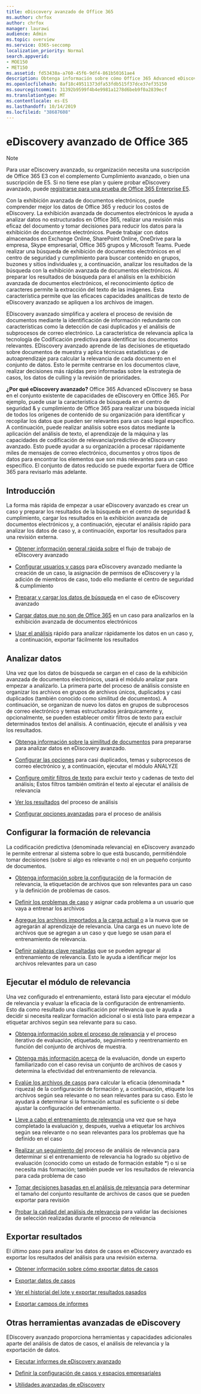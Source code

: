 ```yaml
---
title: eDiscovery avanzado de Office 365
ms.author: chrfox
author: chrfox
manager: laurawi
audience: Admin
ms.topic: overview
ms.service: O365-seccomp
localization_priority: Normal
search.appverid:
- MOE150
- MET150
ms.assetid: fd53438a-a760-45f6-9df4-861b50161ae4
description: Obtenga información sobre cómo Office 365 Advanced eDiscovery puede ayudarle a analizar datos dentro de Office 365, a racionalizar las revisiones de documentos y a tomar decisiones para la exhibición de documentos electrónicos eficaz.
ms.openlocfilehash: 8af18c49511373dfa53fdb515f37dce37ef35150
ms.sourcegitcommit: 31392b9599f4b4e9981a1278d6beb9f0a2839ecf
ms.translationtype: MT
ms.contentlocale: es-ES
ms.lasthandoff: 10/14/2019
ms.locfileid: "38687608"
---
```

# <a name="office-365-advanced-ediscovery"></a>eDiscovery avanzado de Office 365

> [!NOTE]
> Para usar eDiscovery avanzado, su organización necesita una suscripción de Office 365 E3 con el complemento Cumplimiento avanzado, o bien una suscripción de E5. Si no tiene ese plan y quiere probar eDiscovery avanzado, puede [registrarse para una prueba de Office 365 Enterprise E5](https://go.microsoft.com/fwlink/p/?LinkID=698279). 
  
Con la exhibición avanzada de documentos electrónicos, puede comprender mejor los datos de Office 365 y reducir los costos de eDiscovery. La exhibición avanzada de documentos electrónicos le ayuda a analizar datos no estructurados en Office 365, realizar una revisión más eficaz del documento y tomar decisiones para reducir los datos para la exhibición de documentos electrónicos. Puede trabajar con datos almacenados en Exchange Online, SharePoint Online, OneDrive para la empresa, Skype empresarial, Office 365 grupos y Microsoft Teams. Puede realizar una búsqueda de exhibición de documentos electrónicos en el centro de seguridad y cumplimiento para buscar contenido en grupos, buzones y sitios individuales y, a continuación, analizar los resultados de la búsqueda con la exhibición avanzada de documentos electrónicos. Al preparar los resultados de búsqueda para el análisis en la exhibición avanzada de documentos electrónicos, el reconocimiento óptico de caracteres permite la extracción del texto de las imágenes. Esta característica permite que las eficaces capacidades analíticas de texto de eDiscovery avanzado se apliquen a los archivos de imagen.
  
EDiscovery avanzado simplifica y acelera el proceso de revisión de documentos mediante la identificación de información redundante con características como la detección de casi duplicados y el análisis de subprocesos de correo electrónico. La característica de relevancia aplica la tecnología de Codificación predictiva para identificar los documentos relevantes. EDiscovery avanzado aprende de las decisiones de etiquetado sobre documentos de muestra y aplica técnicas estadísticas y de autoaprendizaje para calcular la relevancia de cada documento en el conjunto de datos. Esto le permite centrarse en los documentos clave, realizar decisiones más rápidas pero informadas sobre la estrategia de casos, los datos de culling y la revisión de prioridades.
  
 **¿Por qué eDiscovery avanzado?** Office 365 Advanced eDiscovery se basa en el conjunto existente de capacidades de eDiscovery en Office 365. Por ejemplo, puede usar la característica de búsqueda en el centro de seguridad &amp; y cumplimiento de Office 365 para realizar una búsqueda inicial de todos los orígenes de contenido de su organización para identificar y recopilar los datos que pueden ser relevantes para un caso legal específico. A continuación, puede realizar análisis sobre esos datos mediante la aplicación del análisis de texto, el aprendizaje de la máquina y las capacidades de codificación de relevancia/predictivo de eDiscovery avanzado. Esto puede ayudar a su organización a procesar rápidamente miles de mensajes de correo electrónico, documentos y otros tipos de datos para encontrar los elementos que son más relevantes para un caso específico. El conjunto de datos reducido se puede exportar fuera de Office 365 para revisarlo más adelante. 
  
## <a name="get-started"></a>Introducción

La forma más rápida de empezar a usar eDiscovery avanzado es crear un caso y preparar los resultados de la búsqueda en el centro de seguridad & cumplimiento, cargar los resultados en la exhibición avanzada de documentos electrónicos y, a continuación, ejecutar el análisis rápido para analizar los datos de caso y, a continuación, exportar los resultados para una revisión externa.
  
- [Obtener información general rápida sobre](quick-setup-for-advanced-ediscovery.md) el flujo de trabajo de eDiscovery avanzado 
    
- [Configurar usuarios y casos](set-up-users-and-cases-in-advanced-ediscovery.md) para eDiscovery avanzado mediante la creación de un caso, la asignación de permisos de eDiscovery y la adición de miembros de caso, todo ello mediante el centro de seguridad & cumplimiento 
    
- [Preparar y cargar los datos de búsqueda](prepare-data-for-advanced-ediscovery.md) en el caso de eDiscovery avanzado 
    
- [Cargar datos que no son de Office 365](import-non-office-365-data-into-advanced-ediscovery.md) en un caso para analizarlos en la exhibición avanzada de documentos electrónicos 
    
- [Usar el análisis](use-express-analysis-in-advanced-ediscovery.md) rápido para analizar rápidamente los datos en un caso y, a continuación, exportar fácilmente los resultados 
    
## <a name="analyze-data"></a>Analizar datos

Una vez que los datos de búsqueda se cargan en el caso de la exhibición avanzada de documentos electrónicos, usará el módulo analizar para empezar a analizarlo. La primera parte del proceso de análisis consiste en organizar los archivos en grupos de archivos únicos, duplicados y casi duplicados (también conocido como similitud de documentos). A continuación, se organizan de nuevo los datos en grupos de subprocesos de correo electrónico y temas estructurados jerárquicamente y, opcionalmente, se pueden establecer omitir filtros de texto para excluir determinados textos del análisis. A continuación, ejecute el análisis y vea los resultados.
  
- [Obtenga información sobre la similitud de documentos](understand-document-similarity-in-advanced-ediscovery.md) para prepararse para analizar datos en eDiscovery avanzado. 
    
- [Configurar las opciones](set-analyze-options-in-advanced-ediscovery.md) para casi duplicados, temas y subprocesos de correo electrónico y, a continuación, ejecutar el módulo ANALYZE 
    
- [Configure omitir filtros de texto](set-ignore-text-in-advanced-ediscovery.md) para excluir texto y cadenas de texto del análisis; Estos filtros también omitirán el texto al ejecutar el análisis de relevancia 
    
- [Ver los resultados](view-analyze-results-in-advanced-ediscovery.md) del proceso de análisis 
    
- [Configurar opciones avanzadas](set-analyze-advanced-settings-in-advanced-ediscovery.md) para el proceso de análisis 
    
## <a name="set-up-relevance-training"></a>Configurar la formación de relevancia

La codificación predictiva (denominada relevancia) en eDiscovery avanzado le permite entrenar al sistema sobre lo que está buscando, permitiéndole tomar decisiones (sobre si algo es relevante o no) en un pequeño conjunto de documentos.
  
- [Obtenga información sobre la configuración](manage-relevance-setup-in-advanced-ediscovery.md) de la formación de relevancia, la etiquetación de archivos que son relevantes para un caso y la definición de problemas de casos. 
    
- [Definir los problemas de caso](define-issues-and-assign-users.md) y asignar cada problema a un usuario que vaya a entrenar los archivos 
    
- [Agregue los archivos importados a la carga actual o](set-up-loads-to-add-imported-files.md) a la nueva que se agregarán al aprendizaje de relevancia. Una carga es un nuevo lote de archivos que se agregan a un caso y que luego se usan para el entrenamiento de relevancia. 
    
- [Definir palabras clave resaltadas](define-highlighted-keywords-and-advanced-options.md) que se pueden agregar al entrenamiento de relevancia. Esto le ayuda a identificar mejor los archivos relevantes para un caso 
    
## <a name="run-the-relevance-module"></a>Ejecutar el módulo de relevancia

Una vez configurado el entrenamiento, estará listo para ejecutar el módulo de relevancia y evaluar la eficacia de la configuración de entrenamiento. Esto da como resultado una clasificación por relevancia que le ayuda a decidir si necesita realizar formación adicional o si está listo para empezar a etiquetar archivos según sea relevante para su caso.
  
- [Obtenga información sobre el proceso de relevancia](use-relevance-in-advanced-ediscovery.md) y el proceso iterativo de evaluación, etiquetado, seguimiento y reentrenamiento en función del conjunto de archivos de muestra. 
    
- [Obtenga más información acerca](assessment-in-relevance-in-advanced-ediscovery.md) de la evaluación, donde un experto familiarizado con el caso revisa un conjunto de archivos de casos y determina la efectividad del entrenamiento de relevancia. 
    
- [Evalúe los archivos de casos](tagging-and-assessment-in-advanced-ediscovery.md) para calcular la eficacia (denominada * riqueza) de la configuración de formación y, a continuación, etiquete los archivos según sea relevante o no sean relevantes para su caso. Esto le ayudará a determinar si la formación actual es suficiente o si debe ajustar la configuración del entrenamiento. 
    
- [Lleve a cabo el entrenamiento de relevancia](tagging-and-relevance-training-in-advanced-ediscovery.md) una vez que se haya completado la evaluación y, después, vuelva a etiquetar los archivos según sea relevante o no sean relevantes para los problemas que ha definido en el caso 
    
- [Realizar un seguimiento del](track-relevance-analysis-in-advanced-ediscovery.md) proceso de análisis de relevancia para determinar si el entrenamiento de relevancia ha logrado su objetivo de evaluación (conocido como un estado de formación estable *) o si se necesita más formación; también puede ver los resultados de relevancia para cada problema de caso 
    
- [Tomar decisiones basadas en el análisis de relevancia](decision-based-on-the-results-in-advanced-ediscovery.md) para determinar el tamaño del conjunto resultante de archivos de casos que se pueden exportar para revisión 
    
- [Probar la calidad del análisis de relevancia](test-relevance-analysis-in-advanced-ediscovery.md) para validar las decisiones de selección realizadas durante el proceso de relevancia 
    
## <a name="export-results"></a>Exportar resultados

El último paso para analizar los datos de casos en eDiscovery avanzado es exportar los resultados del análisis para una revisión externa.
  
- [Obtener información sobre cómo exportar datos de casos](export-case-data-in-advanced-ediscovery.md)
    
- [Exportar datos de casos](export-results-in-advanced-ediscovery.md)
    
- [Ver el historial del lote y exportar resultados pasados](view-batch-history-and-export-past-results.md)
    
- [Exportar campos de informes](export-report-fields-in-advanced-ediscovery.md)
    
## <a name="other-advanced-ediscovery-tools"></a>Otras herramientas avanzadas de eDiscovery

EDiscovery avanzado proporciona herramientas y capacidades adicionales aparte del análisis de datos de casos, el análisis de relevancia y la exportación de datos.
  
- [Ejecutar informes de eDiscovery avanzado](run-reports-in-advanced-ediscovery.md)
    
- [Definir la configuración de casos y espacios empresariales](define-case-and-tenant-settings-in-advanced-ediscovery.md)
    
- [Utilidades avanzadas de eDiscovery](use-advanced-ediscovery-utilities.md)
